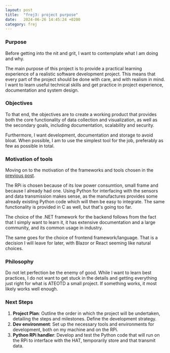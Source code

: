 ```yaml
---
layout: post
title:  "frej3: project purpose"
date:   2024-06-26 14:45:24 +0200
category: frej
---
```


### Purpose
Before getting into the nit and grit, I want to contemplate what I am doing and why.

The main purpose of this project is to provide a practical learning experience of a realistic software development project. This means that every part of the project should be done with care, and with realism in mind. I want to learn useful technical skills and get practice in project experience, documentation and system design.

### Objectives
To that end, the objectives are to create a working product that provides both the core functionality of data collection and visualization, as well as the secondary goals, including documentation, scalability and security. 

Furthermore, I want development, documentation and storage to avoid bloat. When possible, I am to use the simplest tool for the job, preferably as few as possible in total.

### Motivation of tools
Moving on to the motivation of the frameworks and tools chosen in the [previous post](https://bjornthiberg.github.io/project_frej/update/2024/06/25/high-level-architecture.html).

The RPi is chosen because of its low power consumtion, small frame and because I already had one. Using Python for interfacing with the sensors and data transmission makes sense, as the manufactures provides some already existing Python code which will then be easy to integrate. The same functionality is provided in C as well, but that's going too far.

The choice of the .NET framework for the backend follows from the fact that I simply want to learn it, it has extensive documentation and a large community, and its common usage in industry. 

The same goes for the choice of frontend framework/language. That is a decision I will leave for later, with Blazor or React seeming like natural choices.

### Philosophy
Do not let perfection be the enemy of good. While I want to learn best practices, I do not want to get stuck in the details and getting everything just right for what is ATEOTD a small project. If something works, it most likely works well enough.

### Next Steps
1. **Project Plan**: Outline the order in which the project will be undertaken, detailing the steps and milestones. Define the development strategy.
2. **Dev environment**: Set up the necessary tools and environments for development, both on my machine and on the RPi.
3. **Python RPi handler**: Develop and test the Python code that will run on the RPi to interface with the HAT, temporarily store and that transmit data.
